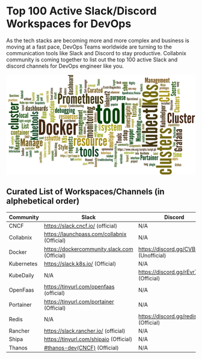 # Top 100 Active Slack/Discord Workspaces for DevOps 

As the tech stacks are becoming more and more complex and business is moving at a fast pace, DevOps Teams worldwide are turning to the communication tools like Slack and Discord to stay productive. Collabnix community is coming together to list out the top 100 active Slack and discord channels for DevOps engineer like you.

![Worldle](devopschatroom.png)

## Curated List of Workspaces/Channels (in alphebetical order)

| Community  | Slack | Discord |
| ------------- | ------------- | ------------- | 
| CNCF | https://slack.cncf.io/ (official) | N/A |
| Collabnix | https://launchpass.com/collabnix (Official) | N/A |
| Docker   | https://dockercommunity.slack.com (Official)  | https://discord.gg/CVBzBtdY (Unofficial) |
| Kubernetes  | https://slack.k8s.io/ (Official)  | N/A |
| KubeDaily | N/A | https://discord.gg/rEvr7vq (Official) | 
| OpenFaas | https://tinyurl.com/openfaas (official) | N/A |
| Portainer | https://tinyurl.com/portainer (Official) | N/A |
| Redis | N/A | https://discord.gg/redis (Official)|
| Rancher | https://slack.rancher.io/ (official) | N/A |
| Shipa | https://tinyurl.com/shipaio (Official) | N/A |
| Thanos | [#thanos-dev(CNCF)](https://slack.cncf.io/) (Official) | N/A | 
